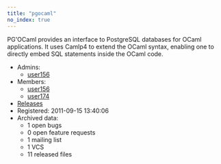```yaml
---
title: "pgocaml"
no_index: true
---
```


PG'OCaml provides an interface to PostgreSQL databases for OCaml applications. It uses Camlp4 to extend the OCaml syntax, enabling one to directly embed SQL statements inside the OCaml code.


* Admins:
  * [user156](/users/user156)
* Members:
  * [user156](/users/user156)
  * [user174](/users/user174)
* [Releases](https://download.ocamlcore.org/pgocaml)
* Registered: 2011-09-15 13:40:06
* Archived data:
  * 1 open bugs
  * 0 open feature requests
  * 1 mailing list
  * 1 VCS
  * 11 released files
